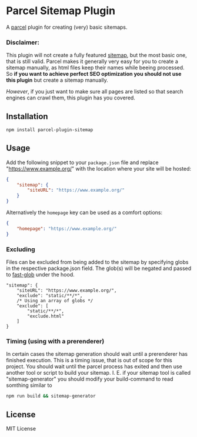 # Parcel Sitemap Plugin

A [parcel](https://github.com/parcel-bundler/parcel) plugin for creating (very) basic sitemaps.

### Disclaimer:

This plugin will not create a fully featured [sitemap](https://www.sitemaps.org/protocol.html), but the most basic one, that is still valid. Parcel makes it generally very easy for you to create a sitemap manually, as html files keep their names while beeing processed. So **if you want to achieve perfect SEO optimization you should not use this plugin** but create a sitemap manually.

*However*, if you just want to make sure all pages are listed so that search engines can crawl them, this plugin has you covered.

## Installation

```bash
npm install parcel-plugin-sitemap
```

## Usage

Add the following snippet to your `package.json` file and replace "https://www.example.org/" with the location where your site will be hosted:

```json
{
    "sitemap": {
        "siteURL": "https://www.example.org/"
    }
}
```

Alternatively the `homepage` key can be used as a comfort options:

```json
{
    "homepage": "https://www.example.org/"
}
```

### Excluding
Files can be excluded from being added to the sitemap by specifying globs in the respective package.json field.
The glob(s) will be negated and passed to [fast-glob](https://www.npmjs.com/package/fast-glob) under the hood.
```json5
"sitemap": {
    "siteURL": "https://www.example.org/",
    "exclude": "static/**/*",
    /* Using an array of globs */
    "exclude": [
        "static/**/*",
        "exclude.html"
    ]
}
```

### Timing (using with a prerenderer)

In certain cases the sitemap generation should wait until a prerenderer has finished execution. This is a timing issue, that is out of scope for this project. You should wait until the parcel process has exited and then use another tool or script to build your sitemap. I. E. if your sitemap tool is called "sitemap-generator" you should modify your build-command to read somthing similar to

```bash
npm run build && sitemap-generator
```

## License

MIT License
